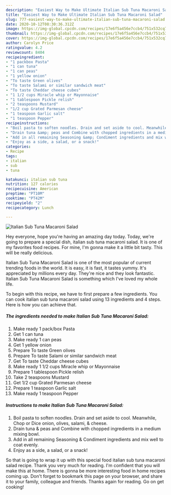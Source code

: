 ```yaml
---
description: "Easiest Way to Make Ultimate Italian Sub Tuna Macaroni Salad"
title: "Easiest Way to Make Ultimate Italian Sub Tuna Macaroni Salad"
slug: 777-easiest-way-to-make-ultimate-italian-sub-tuna-macaroni-salad
date: 2020-10-12T08:30:36.312Z
image: https://img-global.cpcdn.com/recipes/17e6f5a456e7ccb4/751x532cq70/italian-sub-tuna-macaroni-salad-recipe-main-photo.jpg
thumbnail: https://img-global.cpcdn.com/recipes/17e6f5a456e7ccb4/751x532cq70/italian-sub-tuna-macaroni-salad-recipe-main-photo.jpg
cover: https://img-global.cpcdn.com/recipes/17e6f5a456e7ccb4/751x532cq70/italian-sub-tuna-macaroni-salad-recipe-main-photo.jpg
author: Carolyn Price
ratingvalue: 4.2
reviewcount: 8404
recipeingredient:
- "1 packbox Pasta"
- "1 can tuna"
- "1 can peas"
- "1 yellow onion"
- "To taste Green olives"
- "To taste Salami or similar sandwich meat"
- "To taste Cheddar cheese cubes"
- "1 1/2 cups Miracle whip or Mayonnaise"
- "1 tablespoon Pickle relish"
- "2 teaspoons Mustard"
- "1/2 cup Grated Parmesan cheese"
- "1 teaspoon Garlic salt"
- "1 teaspoon Pepper"
recipeinstructions:
- "Boil pasta to soften noodles. Drain and set aside to cool. Meanwhile, Chop or Dice onion, olives, salami, &amp; cheese."
- "Drain tuna &amp; peas and Combine with chopped ingredients in a medium mixing bowl."
- "Add in all remaining Seasoning &amp; Condiment ingredients and mix well to coat evenly."
- "Enjoy as a side, a salad, or a snack!"
categories:
- Recipe
tags:
- italian
- sub
- tuna

katakunci: italian sub tuna 
nutrition: 127 calories
recipecuisine: American
preptime: "PT10M"
cooktime: "PT42M"
recipeyield: "2"
recipecategory: Lunch

---
```



![Italian Sub Tuna Macaroni Salad](https://img-global.cpcdn.com/recipes/17e6f5a456e7ccb4/751x532cq70/italian-sub-tuna-macaroni-salad-recipe-main-photo.jpg)

Hey everyone, hope you're having an amazing day today. Today, we're going to prepare a special dish, italian sub tuna macaroni salad. It is one of my favorites food recipes. For mine, I'm gonna make it a little bit tasty. This will be really delicious.

Italian Sub Tuna Macaroni Salad is one of the most popular of current trending foods in the world. It is easy, it is fast, it tastes yummy. It's appreciated by millions every day. They're nice and they look fantastic. Italian Sub Tuna Macaroni Salad is something which I've loved my whole life.




To begin with this recipe, we have to first prepare a few ingredients. You can cook italian sub tuna macaroni salad using 13 ingredients and 4 steps. Here is how you can achieve that.

<!--inarticleads1-->

##### The ingredients needed to make Italian Sub Tuna Macaroni Salad:

1. Make ready 1 pack/box Pasta
1. Get 1 can tuna
1. Make ready 1 can peas
1. Get 1 yellow onion
1. Prepare To taste Green olives
1. Prepare To taste Salami or similar sandwich meat
1. Get To taste Cheddar cheese cubes
1. Make ready 1 1/2 cups Miracle whip or Mayonnaise
1. Prepare 1 tablespoon Pickle relish
1. Take 2 teaspoons Mustard
1. Get 1/2 cup Grated Parmesan cheese
1. Prepare 1 teaspoon Garlic salt
1. Make ready 1 teaspoon Pepper




<!--inarticleads2-->

##### Instructions to make Italian Sub Tuna Macaroni Salad:

1. Boil pasta to soften noodles. Drain and set aside to cool. Meanwhile, Chop or Dice onion, olives, salami, &amp; cheese.
1. Drain tuna &amp; peas and Combine with chopped ingredients in a medium mixing bowl.
1. Add in all remaining Seasoning &amp; Condiment ingredients and mix well to coat evenly.
1. Enjoy as a side, a salad, or a snack!




So that is going to wrap it up with this special food italian sub tuna macaroni salad recipe. Thank you very much for reading. I'm confident that you will make this at home. There is gonna be more interesting food in home recipes coming up. Don't forget to bookmark this page on your browser, and share it to your family, colleague and friends. Thanks again for reading. Go on get cooking!
